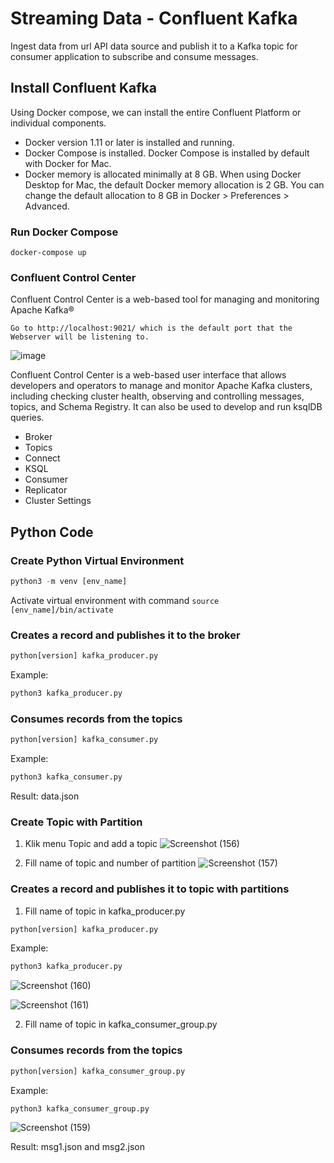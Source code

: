 # Streaming Data - Confluent Kafka

Ingest data from url API data source and publish it to a Kafka topic for consumer application to subscribe and consume messages.

## Install Confluent Kafka
Using Docker compose, we can install the entire Confluent Platform or individual components.

+ Docker version 1.11 or later is installed and running.
+ Docker Compose is installed. Docker Compose is installed by default with Docker for Mac.
+ Docker memory is allocated minimally at 8 GB. When using Docker Desktop for Mac, the default Docker memory allocation is 2 GB. You can change the default allocation to 8 GB in Docker > Preferences > Advanced.

### Run Docker Compose 
```docker
docker-compose up
```
    
### Confluent Control Center    
Confluent Control Center is a web-based tool for managing and monitoring Apache Kafka®

    Go to http://localhost:9021/ which is the default port that the Webserver will be listening to.

![image](https://user-images.githubusercontent.com/85284506/207524846-179475b7-8bf8-406a-b6ba-4523c5d88304.png)

Confluent Control Center is a web-based user interface that allows developers and operators to manage and monitor Apache Kafka clusters, including checking cluster health, observing and controlling messages, topics, and Schema Registry. It can also be used to develop and run ksqlDB queries.

 + Broker
 + Topics
 + Connect
 + KSQL
 + Consumer
 + Replicator
 + Cluster Settings


## Python Code

### Create Python Virtual Environment
```python
python3 -m venv [env_name]
```

Activate virtual environment with command `source [env_name]/bin/activate`
    

### Creates a record and publishes it to the broker

```python
python[version] kafka_producer.py
```

Example:

```python
python3 kafka_producer.py
```

### Consumes records from the topics

```python
python[version] kafka_consumer.py
```

Example:

```python
python3 kafka_consumer.py
```
Result: data.json

### Create Topic with Partition

1. Klik menu Topic and add a topic
![Screenshot (156)](https://user-images.githubusercontent.com/108534539/227071068-65424f97-48ee-425c-8d45-fbb850eb71c7.png)

2. Fill name of topic and number of partition
![Screenshot (157)](https://user-images.githubusercontent.com/108534539/227071259-6c306d00-82f1-4e7f-a698-7b019606ed80.png)

### Creates a record and publishes it to topic with partitions

1. Fill name of topic in kafka_producer.py
```python
python[version] kafka_producer.py
```

Example:

```python
python3 kafka_producer.py
```
![Screenshot (160)](https://user-images.githubusercontent.com/108534539/227071634-d0c658bf-8fd2-45c3-9aae-aa592e891344.png)

![Screenshot (161)](https://user-images.githubusercontent.com/108534539/227071858-6d232793-9184-4690-ab0e-43f10f0f2ef5.png)


2. Fill name of topic in kafka_consumer_group.py
### Consumes records from the topics

```python
python[version] kafka_consumer_group.py
```

Example:

```python
python3 kafka_consumer_group.py
```
![Screenshot (159)](https://user-images.githubusercontent.com/108534539/227071776-e1f41309-b707-44b0-812f-b7f53ba998e1.png)

Result: msg1.json and msg2.json
